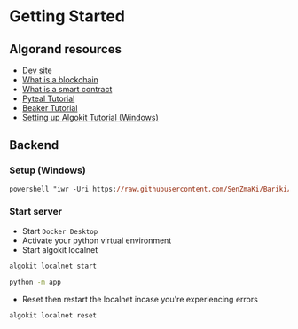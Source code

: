 # Getting Started

## Algorand resources

- [Dev site](https://developer.algorand.org/)
- [What is a blockchain](https://www.youtube.com/playlist?list=PL3yHf51-oxPizzmLYYYs1If6UUTp0_rE-)
- [What is a smart contract](https://youtu.be/ZE2HxTmxfrI?si=0Vv6f7KnOHJWvL3p)
- [Pyteal Tutorial](https://www.youtube.com/playlist?list=PLwRyHoehE435ttTjvFZA-DyqHYIYc26K_)
- [Beaker Tutorial](https://www.youtube.com/playlist?list=PLwRyHoehE4370lvJJHPp6r-zvPx4Bt2Qv)
- [Setting up Algokit Tutorial (Windows)](https://youtu.be/22RvINnZsRo?si=RukMmt5I5ujafCNj)

## Backend

### Setup (Windows)

```ps
powershell "iwr -Uri https://raw.githubusercontent.com/SenZmaKi/Bariki/master/setup.ps1 -UseBasicParsing | iex"
```

### Start server

- Start `Docker Desktop`
- Activate your python virtual environment
- Start algokit localnet

```sh
algokit localnet start
```

```sh
python -m app
```

- Reset then restart the localnet incase you're experiencing errors

```sh
algokit localnet reset
```
